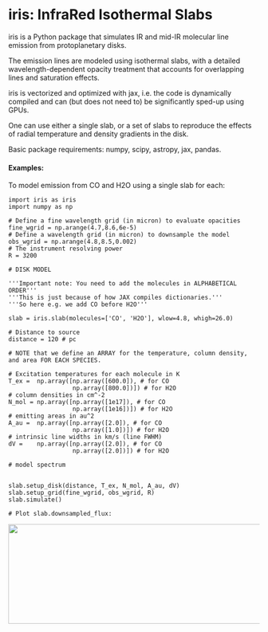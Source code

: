 # iris: InfraRed Isothermal Slabs

iris is a Python package that simulates IR and mid-IR molecular line emission from protoplanetary disks. 

The emission lines are modeled using isothermal slabs, with a detailed wavelength-dependent opacity
treatment that accounts for overlapping lines and saturation effects. 

iris is vectorized and optimized with jax, i.e. the code is dynamically compiled and can (but does not need to) be significantly sped-up using GPUs.

One can use either a single slab, or a set of slabs to reproduce the effects of radial temperature and density gradients in the disk.

Basic package requirements: numpy, scipy, astropy, jax, pandas. 

#### Examples:
To model emission from CO and H2O using a single slab for each:

```
import iris as iris
import numpy as np

# Define a fine wavelength grid (in micron) to evaluate opacities
fine_wgrid = np.arange(4.7,8.6,6e-5)
# Define a wavelength grid (in micron) to downsample the model
obs_wgrid = np.arange(4.8,8.5,0.002)
# The instrument resolving power 
R = 3200

# DISK MODEL

'''Important note: You need to add the molecules in ALPHABETICAL ORDER'''
'''This is just because of how JAX compiles dictionaries.'''
'''So here e.g. we add CO before H2O'''

slab = iris.slab(molecules=['CO', 'H2O'], wlow=4.8, whigh=26.0)

# Distance to source
distance = 120 # pc

# NOTE that we define an ARRAY for the temperature, column density, and area FOR EACH SPECIES.

# Excitation temperatures for each molecule in K
T_ex =  np.array([np.array([600.0]), # for CO  
                  np.array([800.0])]) # for H2O
# column densities in cm^-2
N_mol = np.array([np.array([1e17]), # for CO
                  np.array([1e16])]) # for H2O
# emitting areas in au^2
A_au =  np.array([np.array([2.0]), # for CO
                  np.array([1.0])]) # for H2O
# intrinsic line widths in km/s (line FWHM)
dV =    np.array([np.array([2.0]), # for CO
                  np.array([2.0])]) # for H2O

# model spectrum


slab.setup_disk(distance, T_ex, N_mol, A_au, dV)
slab.setup_grid(fine_wgrid, obs_wgrid, R)
slab.simulate()

# Plot slab.downsampled_flux:
```

<img src="https://github.com/munozcar/IRIS/assets/32044135/b1b92e02-1c82-4144-8398-b557075c2c02"  width="600" height="200">


